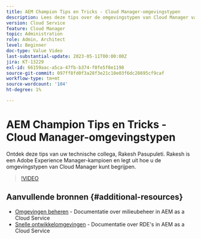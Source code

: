 ```yaml
---
title: AEM Champion Tips en Tricks - Cloud Manager-omgevingstypen
description: Lees deze tips over de omgevingstypen van Cloud Manager van AEM kampioen en expert, Rakesh Pasupuleti.
version: Cloud Service
feature: Cloud Manager
topic: Administration
role: Admin, Architect
level: Beginner
doc-type: Value Video
last-substantial-update: 2023-05-11T00:00:00Z
jira: KT-13229
exl-id: 66159aac-a5ca-47fb-b374-f0fe5f8e1198
source-git-commit: 097ff8fd0f3a28f3e21c10e03f6dc28695cf9caf
workflow-type: tm+mt
source-wordcount: '104'
ht-degree: 1%

---
```


# AEM Champion Tips en Tricks - Cloud Manager-omgevingstypen

Ontdek deze tips van uw technische collega, Rakesh Pasupuleti. Rakesh is een Adobe Experience Manager-kampioen en legt uit hoe u de omgevingstypen van Cloud Manager kunt begrijpen.

>[!VIDEO](https://video.tv.adobe.com/v/3419297?quality=12&learn=on)

## Aanvullende bronnen {#additional-resources}

* [Omgevingen beheren](https://experienceleague.adobe.com/docs/experience-manager-cloud-service/content/implementing/using-cloud-manager/manage-environments.html) - Documentatie over milieubeheer in AEM as a Cloud Service
* [Snelle ontwikkelomgevingen](https://experienceleague.adobe.com/docs/experience-manager-cloud-service/content/implementing/developing/rapid-development-environments.html) - Documentatie over RDE&#39;s in AEM as a Cloud Service
